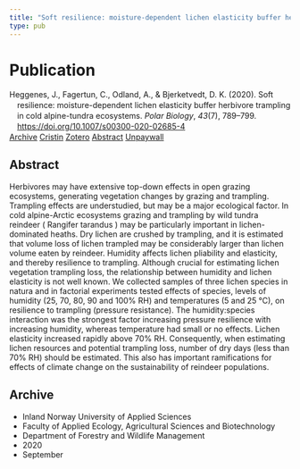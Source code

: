 ```yaml
---
title: "Soft resilience: moisture-dependent lichen elasticity buffer herbivore trampling in cold alpine-tundra ecosystems"
type: pub
---
```

<h1>Publication</h1>
<article id="csl-bib-container-X3Q8QQB4" class="csl-bib-container">
  <div class="csl-bib-body" style="line-height: 1.35; padding-left: 1em; text-indent:-1em;">
  <div class="csl-entry">Heggenes, J., Fagertun, C., Odland, A., &amp; Bjerketvedt, D. K. (2020). Soft resilience: moisture-dependent lichen elasticity buffer herbivore trampling in cold alpine-tundra ecosystems. <i>Polar Biology</i>, <i>43</i>(7), 789&#x2013;799. <a href="https://doi.org/10.1007/s00300-020-02685-4">https://doi.org/10.1007/s00300-020-02685-4</a></div>
</div>
  <div class="csl-bib-buttons">
    <a href="#taxonomy-article-X3Q8QQB4" class="csl-bib-button">Archive</a>
    <a href="https://app.cristin.no/results/show.jsf?id=1831529" alt="Cristin URL" class="csl-bib-button">Cristin</a>
    <a href="http://zotero.org/groups/5022929/items/X3Q8QQB4" alt="Zotero URL" class="csl-bib-button">Zotero</a>
    <a href="#abstract-article-X3Q8QQB4" class="csl-bib-button">Abstract</a>
    <a href="https://link.springer.com/content/pdf/10.1007/s00300-020-02685-4.pdf" class="csl-bib-button">Unpaywall</a>
  </div>
  <div id="csl-bib-meta-container-X3Q8QQB4"></div>
</article>
<div id="csl-bib-meta-X3Q8QQB4" class="csl-bib-meta">
  <article id="abstract-article-X3Q8QQB4" class="abstract-article">
    <h1>Abstract</h1>
    Herbivores may have extensive top-down effects in open grazing ecosystems, generating vegetation changes by grazing and trampling. Trampling effects are understudied, but may be a major ecological factor. In cold alpine-Arctic ecosystems grazing and trampling by wild tundra reindeer ( Rangifer tarandus ) may be particularly important in lichen-dominated heaths. Dry lichen are crushed by trampling, and it is estimated that volume loss of lichen trampled may be considerably larger than lichen volume eaten by reindeer. Humidity affects lichen pliability and elasticity, and thereby resilience to trampling. Although crucial for estimating lichen vegetation trampling loss, the relationship between humidity and lichen elasticity is not well known. We collected samples of three lichen species in natura and in factorial experiments tested effects of species, levels of humidity (25, 70, 80, 90 and 100% RH) and temperatures (5 and 25 °C), on resilience to trampling (pressure resistance). The humidity:species interaction was the strongest factor increasing pressure resilience with increasing humidity, whereas temperature had small or no effects. Lichen elasticity increased rapidly above 70% RH. Consequently, when estimating lichen resources and potential trampling loss, number of dry days (less than 70% RH) should be estimated. This also has important ramifications for effects of climate change on the sustainability of reindeer populations.
  </article>
  <article id="taxonomy-article-X3Q8QQB4" class="taxonomy-article">
    <h1>Archive</h1>
    <ul>
      <li>Inland Norway University of Applied Sciences</li>
      <li>Faculty of Applied Ecology, Agricultural Sciences and Biotechnology</li>
      <li>Department of Forestry and Wildlife Management</li>
      <li>2020</li>
      <li>September</li>
    </ul>
  </article>
</div>
